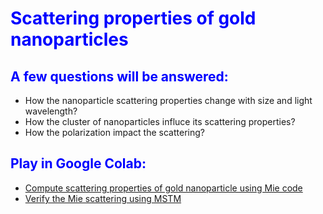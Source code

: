 <H1 style="color: blue">
Scattering properties of gold nanoparticles
</H1>

<H2 style="color:blue">
A few questions	will be	answered:
</H2>

- How the nanoparticle scattering properties change with size and light wavelength?
- How the cluster of nanoparticles influce its scattering properties?
- How the polarization impact the scattering?

<H2 style="color:blue">
Play in Google Colab:
</H2>

- <a href="https://colab.research.google.com/github/kiwiriver/scatt_nanoparticle/blob/master/notebook/t01_mie.ipynb">Compute scattering properties of gold nanoparticle using Mie code </a>
- <a href="https://colab.research.google.com/github/kiwiriver/scatt_nanoparticle/blob/master/notebook/t02_msm.ipynb">Verify the Mie scattering using MSTM </a>

